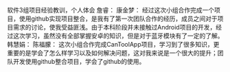 软件3组项目经验教训，个人体会
詹睿：
康金梦：
经过这次小组合作完成一个项目，使用github实现项目整合，是我有了第一次团队合作的经历，成员之间对于项目需求的讨论，使我受益匪浅。由于本科阶段并未接触过Android项目的开发，经过这次学习，虽然没有全部掌握安卓的知识，但是对于蓝牙模块有了一定的了解。
韩慧娟：
陈福朦：
这次小组合作完成CanToolApp项目，学习到了很多知识，更重要的是学会了怎么样学习以及如何解决问题，这对我来说是一个很大的提升；团队开发使用github整合项目，学会了github的使用。